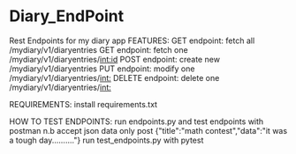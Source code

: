 # Diary_EndPoint

Rest Endpoints for my diary app
FEATURES:
    GET endpoint: fetch all /mydiary/v1/diaryentries
    GET endpoint: fetch one  /mydiary/v1/diaryentries/<int:id> 
    POST endpoint: create new /mydiary/v1/diaryentries
    PUT endpoint: modify one /mydiary/v1/diaryentries/<int:>
    DELETE endpoint: delete one /mydiary/v1/diaryentries/<int:>
    
REQUIREMENTS:
    install requirements.txt
    
HOW TO TEST ENDPOINTS:
    run endpoints.py and test endpoints with postman
       n.b accept json data only
           post {"title":"math contest","data":"it was a tough day.........."}
    run test_endpoints.py with pytest 

  
